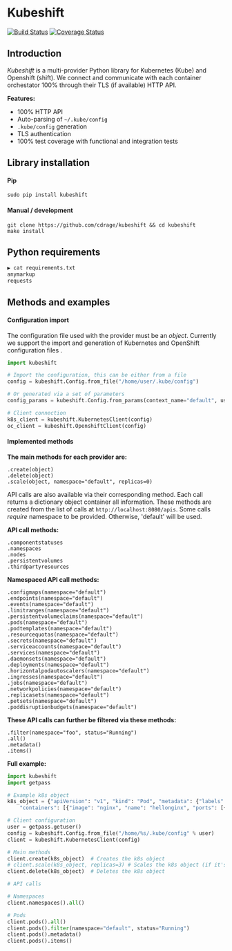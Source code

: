 # Kubeshift
[![Build Status](https://travis-ci.org/cdrage/kubeshift.svg?branch=master)](https://travis-ci.org/cdrage/kubeshift)
[![Coverage Status](https://coveralls.io/repos/github/cdrage/kubeshift/badge.svg?branch=master)](https://coveralls.io/github/cdrage/kubeshift?branch=master)

## Introduction

_Kubeshift_ is a multi-provider Python library for Kubernetes (Kube) and Openshift (shift). We connect and communicate with each container orchestator 100% through their TLS (if available) HTTP API.

__Features:__

  - 100% HTTP API
  - Auto-parsing of `~/.kube/config`
  - `.kube/config` generation
  - TLS authentication
  - 100% test coverage with functional and integration tests

## Library installation

#### Pip
```
sudo pip install kubeshift
```

#### Manual / development
```
git clone https://github.com/cdrage/kubeshift && cd kubeshift
make install
```

## Python requirements

```sh
▶ cat requirements.txt 
anymarkup
requests
```

## Methods and examples

#### Configuration import

The configuration file used with the provider must be an _object_. Currently we support the import and generation of Kubernetes and OpenShift configuration files .

```python
import kubeshift

# Import the configuration, this can be either from a file
config = kubeshift.Config.from_file("/home/user/.kube/config")

# Or generated via a set of parameters
config_params = kubeshift.Config.from_params(context_name="default", username="default", api="https://localhost:8080", auth="foobar", ca="/home/user/.kube/ca.cert", verify=True, filepath=None)

# Client connection
k8s_client = kubeshift.KubernetesClient(config)
oc_client = kubeshift.OpenshiftClient(config)
```

#### Implemented methods

**The main methods for each provider are:**
```
.create(object)
.delete(object)
.scale(object, namespace="default", replicas=0)
```

API calls are also available via their corresponding method. Each call returns a dictionary object container all information. These methods are created from the list of calls at `http://localhost:8080/apis`. Some calls *require* namespace to be provided. Otherwise, 'default' will be used.

**API call methods:**
```
.componentstatuses
.namespaces
.nodes
.persistentvolumes
.thirdpartyresources
```

**Namespaced API call methods:**
```
.configmaps(namespace="default")
.endpoints(namespace="default")
.events(namespace="default")
.limitranges(namespace="default")
.persistentvolumeclaims(namespace="default")
.pods(namespace="default")
.podtemplates(namespace="default")
.resourcequotas(namespace="default")
.secrets(namespace="default")
.serviceaccounts(namespace="default")
.services(namespace="default")
.daemonsets(namespace="default")
.deployments(namespace="default")
.horizontalpodautoscalers(namespace="default")
.ingresses(namespace="default")
.jobs(namespace="default")
.networkpolicies(namespace="default")
.replicasets(namespace="default")
.petsets(namespace="default")
.poddisruptionbudgets(namespace="default")
```

**These API calls can further be filtered via these methods:**
```
.filter(namespace="foo", status="Running")
.all()
.metadata()
.items()
```

**Full example:**
```python
import kubeshift
import getpass

# Example k8s object
k8s_object = {"apiVersion": "v1", "kind": "Pod", "metadata": {"labels": {"app": "hellonginx"}, "name": "hellonginx"}, "spec": {
    "containers": [{"image": "nginx", "name": "hellonginx", "ports": [{"containerPort": 80, "hostPort": 80, "protocol": "TCP"}]}]}}

# Client configuration
user = getpass.getuser()
config = kubeshift.Config.from_file("/home/%s/.kube/config" % user)
client = kubeshift.KubernetesClient(config)

# Main methods
client.create(k8s_object)  # Creates the k8s object
# client.scale(k8s_object, replicas=3) # Scales the k8s object (if it's a service)
client.delete(k8s_object)  # Deletes the k8s object

# API calls

# Namespaces
client.namespaces().all()

# Pods
client.pods().all()
client.pods().filter(namespace="default", status="Running")
client.pods().metadata()
client.pods().items()
```

